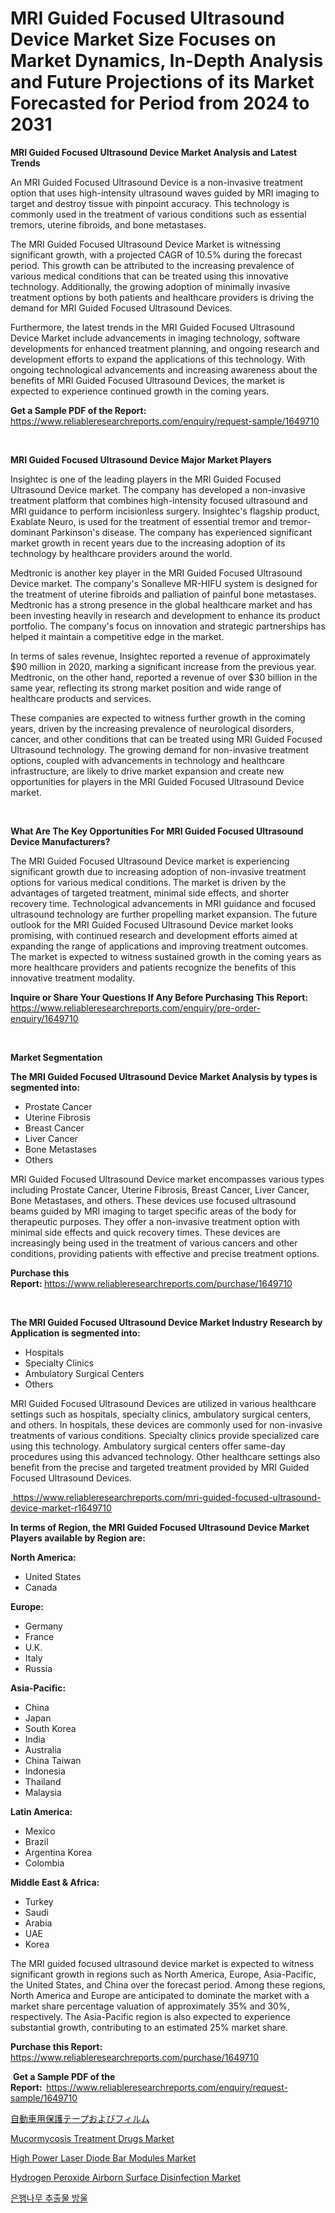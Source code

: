<p><h1>MRI Guided Focused Ultrasound Device Market Size Focuses on Market Dynamics, In-Depth Analysis and Future Projections of its Market Forecasted for Period from 2024 to 2031</h1></p><p><strong>MRI Guided Focused Ultrasound Device Market Analysis and Latest Trends</strong></p>
<p><p>An MRI Guided Focused Ultrasound Device is a non-invasive treatment option that uses high-intensity ultrasound waves guided by MRI imaging to target and destroy tissue with pinpoint accuracy. This technology is commonly used in the treatment of various conditions such as essential tremors, uterine fibroids, and bone metastases.</p><p>The MRI Guided Focused Ultrasound Device Market is witnessing significant growth, with a projected CAGR of 10.5% during the forecast period. This growth can be attributed to the increasing prevalence of various medical conditions that can be treated using this innovative technology. Additionally, the growing adoption of minimally invasive treatment options by both patients and healthcare providers is driving the demand for MRI Guided Focused Ultrasound Devices.</p><p>Furthermore, the latest trends in the MRI Guided Focused Ultrasound Device Market include advancements in imaging technology, software developments for enhanced treatment planning, and ongoing research and development efforts to expand the applications of this technology. With ongoing technological advancements and increasing awareness about the benefits of MRI Guided Focused Ultrasound Devices, the market is expected to experience continued growth in the coming years.</p></p>
<p><strong>Get a Sample PDF of the Report:&nbsp;</strong> <a href="https://www.reliableresearchreports.com/enquiry/request-sample/1649710">https://www.reliableresearchreports.com/enquiry/request-sample/1649710</a></p>
<p>&nbsp;</p>
<p><strong>MRI Guided Focused Ultrasound Device Major Market Players</strong></p>
<p><p>Insightec is one of the leading players in the MRI Guided Focused Ultrasound Device market. The company has developed a non-invasive treatment platform that combines high-intensity focused ultrasound and MRI guidance to perform incisionless surgery. Insightec's flagship product, Exablate Neuro, is used for the treatment of essential tremor and tremor-dominant Parkinson's disease. The company has experienced significant market growth in recent years due to the increasing adoption of its technology by healthcare providers around the world.</p><p>Medtronic is another key player in the MRI Guided Focused Ultrasound Device market. The company's Sonalleve MR-HIFU system is designed for the treatment of uterine fibroids and palliation of painful bone metastases. Medtronic has a strong presence in the global healthcare market and has been investing heavily in research and development to enhance its product portfolio. The company's focus on innovation and strategic partnerships has helped it maintain a competitive edge in the market.</p><p>In terms of sales revenue, Insightec reported a revenue of approximately $90 million in 2020, marking a significant increase from the previous year. Medtronic, on the other hand, reported a revenue of over $30 billion in the same year, reflecting its strong market position and wide range of healthcare products and services.</p><p>These companies are expected to witness further growth in the coming years, driven by the increasing prevalence of neurological disorders, cancer, and other conditions that can be treated using MRI Guided Focused Ultrasound technology. The growing demand for non-invasive treatment options, coupled with advancements in technology and healthcare infrastructure, are likely to drive market expansion and create new opportunities for players in the MRI Guided Focused Ultrasound Device market.</p></p>
<p>&nbsp;</p>
<p><strong>What Are The Key Opportunities For MRI Guided Focused Ultrasound Device Manufacturers?</strong></p>
<p><p>The MRI Guided Focused Ultrasound Device market is experiencing significant growth due to increasing adoption of non-invasive treatment options for various medical conditions. The market is driven by the advantages of targeted treatment, minimal side effects, and shorter recovery time. Technological advancements in MRI guidance and focused ultrasound technology are further propelling market expansion. The future outlook for the MRI Guided Focused Ultrasound Device market looks promising, with continued research and development efforts aimed at expanding the range of applications and improving treatment outcomes. The market is expected to witness sustained growth in the coming years as more healthcare providers and patients recognize the benefits of this innovative treatment modality.</p></p>
<p><strong>Inquire or Share Your Questions If Any Before Purchasing This Report:</strong> <a href="https://www.reliableresearchreports.com/enquiry/pre-order-enquiry/1649710">https://www.reliableresearchreports.com/enquiry/pre-order-enquiry/1649710</a></p>
<p>&nbsp;</p>
<p><strong>Market Segmentation</strong></p>
<p><strong>The MRI Guided Focused Ultrasound Device Market Analysis by types is segmented into:</strong></p>
<p><ul><li>Prostate Cancer</li><li>Uterine Fibrosis</li><li>Breast Cancer</li><li>Liver Cancer</li><li>Bone Metastases</li><li>Others</li></ul></p>
<p><p>MRI Guided Focused Ultrasound Device market encompasses various types including Prostate Cancer, Uterine Fibrosis, Breast Cancer, Liver Cancer, Bone Metastases, and others. These devices use focused ultrasound beams guided by MRI imaging to target specific areas of the body for therapeutic purposes. They offer a non-invasive treatment option with minimal side effects and quick recovery times. These devices are increasingly being used in the treatment of various cancers and other conditions, providing patients with effective and precise treatment options.</p></p>
<p><strong>Purchase this Report:&nbsp;</strong><a href="https://www.reliableresearchreports.com/purchase/1649710">https://www.reliableresearchreports.com/purchase/1649710</a></p>
<p>&nbsp;</p>
<p><strong>The MRI Guided Focused Ultrasound Device Market Industry Research by Application is segmented into:</strong></p>
<p><ul><li>Hospitals</li><li>Specialty Clinics</li><li>Ambulatory Surgical Centers</li><li>Others</li></ul></p>
<p><p>MRI Guided Focused Ultrasound Devices are utilized in various healthcare settings such as hospitals, specialty clinics, ambulatory surgical centers, and others. In hospitals, these devices are commonly used for non-invasive treatments of various conditions. Specialty clinics provide specialized care using this technology. Ambulatory surgical centers offer same-day procedures using this advanced technology. Other healthcare settings also benefit from the precise and targeted treatment provided by MRI Guided Focused Ultrasound Devices.</p></p>
<p><a href="https://www.reliableresearchreports.com/mri-guided-focused-ultrasound-device-market-r1649710">&nbsp;https://www.reliableresearchreports.com/mri-guided-focused-ultrasound-device-market-r1649710</a></p>
<p><strong>In terms of Region, the MRI Guided Focused Ultrasound Device Market Players available by Region are:</strong></p>
<p>
    <p> <strong> North America: </strong>
        <ul>
            <li>United States</li>
            <li>Canada</li>
        </ul>
        </p> 
    <p> <strong> Europe: </strong>
        <ul>
            <li>Germany</li>
            <li>France</li>
            <li>U.K.</li>
            <li>Italy</li>
            <li>Russia</li>
        </ul>
        </p> 
    <p> <strong> Asia-Pacific: </strong>
        <ul>
            <li>China</li>
            <li>Japan</li>
            <li>South Korea</li>
            <li>India</li>
            <li>Australia</li>
            <li>China Taiwan</li>
            <li>Indonesia</li>
            <li>Thailand</li>
            <li>Malaysia</li>
        </ul>
        </p> 
    <p> <strong> Latin America: </strong>
        <ul>
            <li>Mexico</li>
            <li>Brazil</li>
            <li>Argentina Korea</li>
            <li>Colombia</li>
        </ul>
        </p> 
    <p> <strong> Middle East & Africa: </strong>
        <ul>
            <li>Turkey</li>
            <li>Saudi</li>
            <li>Arabia</li>
            <li>UAE</li>
            <li>Korea</li>
        </ul>
    </p>
    </p>
<p><p>The MRI guided focused ultrasound device market is expected to witness significant growth in regions such as North America, Europe, Asia-Pacific, the United States, and China over the forecast period. Among these regions, North America and Europe are anticipated to dominate the market with a market share percentage valuation of approximately 35% and 30%, respectively. The Asia-Pacific region is also expected to experience substantial growth, contributing to an estimated 25% market share.</p></p>
<p><strong>Purchase this Report: </strong><a href="https://www.reliableresearchreports.com/purchase/1649710">https://www.reliableresearchreports.com/purchase/1649710</a></p>
<p>&nbsp;<strong>Get a Sample PDF of the Report:&nbsp;&nbsp;</strong><a href="https://www.reliableresearchreports.com/enquiry/request-sample/1649710">https://www.reliableresearchreports.com/enquiry/request-sample/1649710</a></p>
<p><strong></strong></p>
<p><p><a href="https://github.com/dzy793153605/Market-Research-Report-List-2/blob/main/6901941109347.md">自動車用保護テープおよびフィルム</a></p><p><a href="https://github.com/jodemen/Market-Research-Report-List-3/blob/main/mucormycosis-treatment-drugs-market.md">Mucormycosis Treatment Drugs Market</a></p><p><a href="https://issuu.com/reportprime-2/docs/high-power-laser-diode-bar-modules-_df9e23b17915d6">High Power Laser Diode Bar Modules Market</a></p><p><a href="https://github.com/marloy8/Market-Research-Report-List-4/blob/main/hydrogen-peroxide-airborn-surface-disinfection-market.md">Hydrogen Peroxide Airborn Surface Disinfection Market</a></p><p><a href="https://github.com/TobyKub4685/Market-Research-Report-List-2/blob/main/8309140104221.md">은행나무 추출물 방울</a></p></p>